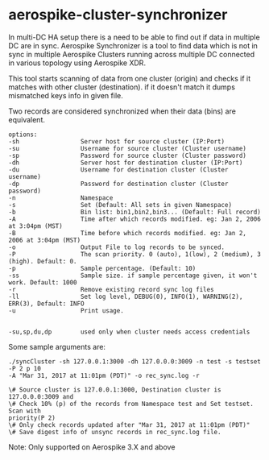 # aerospike-cluster-synchronizer
In multi-DC HA setup there is a need to be able to find out if data in multiple
DC are in sync. Aerospike Synchronizer is a tool to find data which is not in
sync in multiple Aerospike Clusters running across multiple DC connected in
various topology using Aerospike XDR.

This tool starts scanning of data from one cluster (origin) and checks if it
matches with other cluster (destination).
if it doesn't match it dumps mismatched keys info in given file.

Two records are considered synchronized when their data (bins) are equivalent. 

```
options:
-sh                 Server host for source cluster (IP:Port)
-su                 Username for source cluster (Cluster username)
-sp                 Password for source cluster (Cluster password)
-dh                 Server host for destination cluster (IP:Port)
-du                 Username for destination cluster (Cluster username)
-dp                 Password for destination cluster (Cluster password)
-n                  Namespace
-s                  Set (Default: All sets in given Namespace)
-b                  Bin list: bin1,bin2,bin3... (Default: Full record)
-A                  Time after which records modified. eg: Jan 2, 2006 at 3:04pm (MST)
-B                  Time before which records modified. eg: Jan 2, 2006 at 3:04pm (MST)
-o                  Output File to log records to be synced.
-P                  The scan priority. 0 (auto), 1(low), 2 (medium), 3 (high). Default: 0.
-p                  Sample percentage. (Default: 10)
-ss                 Sample size. if sample percentage given, it won't work. Default: 1000
-r                  Remove existing record sync log files
-ll                 Set log level, DEBUG(0), INFO(1), WARNING(2), ERR(3), Default: INFO
-u                  Print usage.


-su,sp,du,dp        used only when cluster needs access credentials
```

Some sample arguments are:

```
./syncCluster -sh 127.0.0.1:3000 -dh 127.0.0.0:3009 -n test -s testset -P 2 p 10
-A "Mar 31, 2017 at 11:01pm (PDT)" -o rec_sync.log -r

\# Source cluster is 127.0.0.1:3000, Destination cluster is 127.0.0.0:3009 and 
\# Check 10% (p) of the records from Namespace test and Set testset. Scan with
priority(P 2)
\# Only check records updated after "Mar 31, 2017 at 11:01pm (PDT)"
\# Save digest info of unsync records in rec_sync.log file.

```

Note:  Only supported on Aerospike 3.X and above

